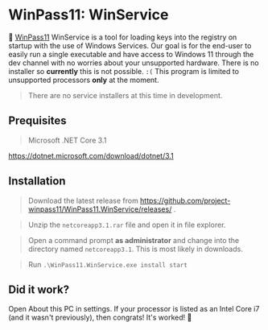 # WinPass11: WinService

🔑 [WinPass11](https://github.com/project-winpass11/) WinService is a tool for loading keys into the registry on startup with the use of Windows Services. Our goal is for the end-user to easily run a single executable and have access to Windows 11 through the dev channel with no worries about your unsupported hardware. There is no installer so **currently** this is not possible. `:(` This program is limited to unsupported processors **only** at the moment.

>There are no service installers at this time in development.

## Prequisites
>Microsoft .NET Core 3.1

https://dotnet.microsoft.com/download/dotnet/3.1

## Installation
>Download the latest release from https://github.com/project-winpass11/WinPass11.WinService/releases/ .

>Unzip the `netcoreapp3.1.rar` file and open it in file explorer.

>Open a command prompt **as administrator** and change into the directory named `netcoreapp3.1`. This is most likely in downloads.

>Run `.\WinPass11.WinService.exe install start`

## Did it work?
Open About this PC in settings. If your processor is listed as an Intel Core i7 (and it wasn't previously), then congrats! It's worked! 🎂
